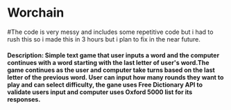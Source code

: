 # Worchain
#The code is very messy and includes some repetitive code but i had to rush this so i made this in 3 hours but i plan to fix in the near future.

#### Description: Simple text game that user inputs a word and the computer continues with a word starting with the last letter of user's word.The game continues as the user and computer take turns based on the last letter of the previous word. User can input how many rounds they want to play and can select difficulty, the gane uses Free Dictionary API to validate users input and computer uses Oxford 5000 list for its responses. 



